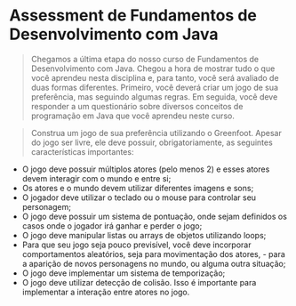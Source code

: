 # Assessment de Fundamentos de Desenvolvimento com Java

>Chegamos a última etapa do nosso curso de Fundamentos de Desenvolvimento com Java. Chegou a hora de mostrar tudo o que você aprendeu nesta disciplina e, para tanto, você será avaliado de duas formas diferentes. Primeiro, você deverá criar um jogo de sua preferência, mas seguindo algumas regras. Em seguida, você deve responder a um questionário sobre diversos conceitos de programação em Java que você aprendeu neste curso.

>Construa um jogo de sua preferência utilizando o Greenfoot. Apesar do jogo ser livre, ele deve possuir, obrigatoriamente, as seguintes características importantes:

- O jogo deve possuir múltiplos atores (pelo menos 2) e esses atores devem interagir com o mundo e entre si;
- Os atores e o mundo devem utilizar diferentes imagens e sons;
- O jogador deve utilizar o teclado ou o mouse para controlar seu personagem;
- O jogo deve possuir um sistema de pontuação, onde sejam definidos os casos onde o jogador irá ganhar e perder o jogo;
- O jogo deve manipular listas ou arrays de objetos utilizando loops;
- Para que seu jogo seja pouco previsível, você deve incorporar comportamentos aleatórios, seja para movimentação dos atores, - para a aparição de novos personagens no mundo, ou alguma outra situação;
- O jogo deve implementar um sistema de temporização;
- O jogo deve utilizar detecção de colisão. Isso é importante para implementar a interação entre atores no jogo.
